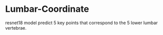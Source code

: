 # Lumbar-Coordinate
resnet18 model predict 5 key points that correspond to the 5 lower lumbar vertebrae.
